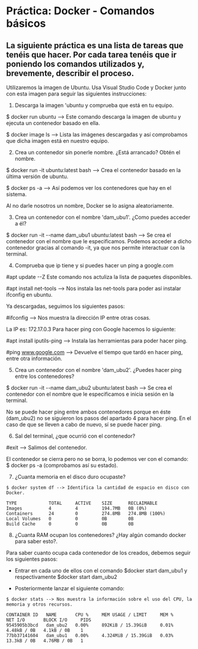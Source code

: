 # Práctica: Docker - Comandos básicos

## La siguiente práctica es una lista de tareas que tenéis que hacer. Por cada tarea tenéis que ir poniendo los comandos utilizados y, brevemente, describir el proceso.


Utilizaremos la imagen de Ubuntu. Usa Visual Studio Code y Docker junto con esta imagen para seguir las siguientes instrucciones:

1. Descarga la imagen 'ubuntu y comprueba que está en tu equipo.

$ docker run ubuntu --> Este comando descarga la imagen de ubuntu y ejecuta un contenedor basado en ella.

$ docker image ls --> Lista las imágenes descargadas y así comprobamos que dicha imagen está en nuestro equipo.

2. Crea un contenedor sin ponerle nombre. ¿Está arrancado? Obtén el nombre.

$ docker run -it ubuntu:latest bash --> Crea el contenedor basado en la última versión de ubuntu.

$ docker ps -a --> Así podemos ver los contenedores que hay en el sistema.

Al no darle nosotros un nombre, Docker se lo asigna aleatoriamente.

3. Crea un contenedor con el nombre 'dam_ubu1'. ¿Como puedes acceder a él?

$ docker run -it --name dam_ubu1 ubuntu:latest bash --> Se crea el contenedor con el nombre que le especificamos. Podemos acceder a dicho contenedor gracias al comando -it, ya que nos permite interactuar con la terminal.


4. Comprueba que ip tiene y si puedes hacer un ping a google.com

#apt update --Z Este comando nos actuliza la lista de paquetes disponibles.

#apt install net-tools --> Nos instala las net-tools para poder así instalar ifconfig en ubuntu.

Ya descargadas, seguimos los siguientes pasos:

#ifconfig --> Nos muestra la dirección IP entre otras cosas. 

La IP es: 172.17.0.3
Para hacer ping con Google hacemos lo siguiente:


#apt install iputils-ping --> Instala las herramientas para poder hacer ping.

#ping www.google.com --> Devuelve el tiempo que tardó en hacer ping, entre otra información.

5. Crea un contenedor con el nombre 'dam_ubu2'. ¿Puedes hacer ping entre los contenedores?

$ docker run -it --name dam_ubu2 ubuntu:latest bash --> Se crea el contenedor con el nombre que le especificamos e inicia sesión en la terminal. 

No se puede hacer ping entre ambos contenedores porque en éste (dam_ubu2) no se siguieron los pasos del apartado 4 para hacer ping. En el caso de que se lleven a cabo de nuevo, sí se puede hacer ping.

6. Sal del terminal, ¿que ocurrió con el contenedor?

#exit --> Salimos del contenedor.

El contenedor se cierra pero no se borra, lo podemos ver con el comando: $ docker ps -a (comprobamos así su estado).

7. ¿Cuanta memoria en el disco duro ocupaste?

``````
$ docker system df --> Identifica la cantidad de espacio en disco con Docker.

TYPE            TOTAL     ACTIVE    SIZE      RECLAIMABLE
Images          4         4         194.7MB   0B (0%)
Containers      24        0         274.8MB   274.8MB (100%)
Local Volumes   0         0         0B        0B
Build Cache     0         0         0B        0B
``````


8. ¿Cuanta RAM ocupan los contenedores? ¿Hay algún comando docker para saber esto?.

Para saber cuanto ocupa cada contenedor de los creados, debemos seguir los siguientes pasos:

- Entrar en cada uno de ellos con el comando $docker start dam_ubu1 y respectivamente $docker start dam_ubu2

- Posteriormente lanzar el siguiente comando:


``````
$ docker stats --> Nos muestra la información sobre el uso del CPU, la memoria y otros recursos.

CONTAINER ID   NAME       CPU %     MEM USAGE / LIMIT     MEM %     NET I/O       BLOCK I/O     PIDS
9545905b3bcd   dam_ubu2   0.00%     892KiB / 15.39GiB     0.01%     4.48kB / 0B   4.1kB / 0B    1
77bb37141604   dam_ubu1   0.00%     4.324MiB / 15.39GiB   0.03%     13.3kB / 0B   4.76MB / 0B   1
``````